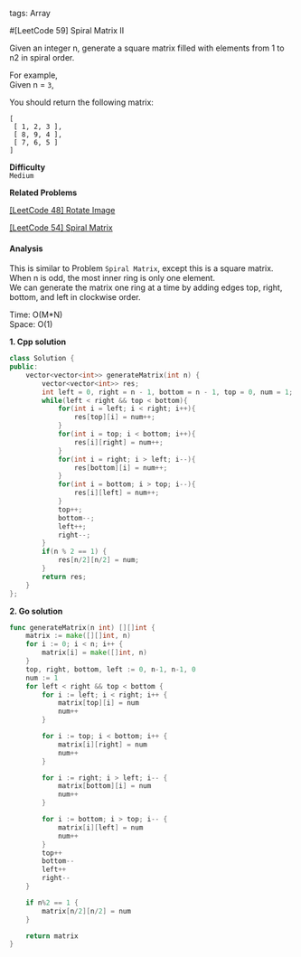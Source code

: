 tags: Array

#[LeetCode 59] Spiral Matrix II

Given an integer n, generate a square matrix filled with elements from 1 to n2 in spiral order.

For example,  
Given n = `3`,

You should return the following matrix:

    [
     [ 1, 2, 3 ],
     [ 8, 9, 4 ],
     [ 7, 6, 5 ]
    ]

**Difficulty**  
`Medium`

**Related Problems**

[[LeetCode 48] Rotate Image]()

[[LeetCode 54] Spiral Matrix]()


#### Analysis
This is similar to Problem `Spiral Matrix`, except this is a square matrix. When n is odd, the most inner ring is only one element.  
We can generate the matrix one ring at a time by adding edges top, right, bottom, and left in clockwise order.

Time: O(M*N)  
Space: O(1)  



**1. Cpp solution**

```cpp
class Solution {
public:
    vector<vector<int>> generateMatrix(int n) {
        vector<vector<int>> res;
        int left = 0, right = n - 1, bottom = n - 1, top = 0, num = 1;
        while(left < right && top < bottom){
            for(int i = left; i < right; i++){
                res[top][i] = num++;
            }
            for(int i = top; i < bottom; i++){
                res[i][right] = num++;
            }
            for(int i = right; i > left; i--){
                res[bottom][i] = num++;
            }
            for(int i = bottom; i > top; i--){
                res[i][left] = num++;
            }
            top++;
            bottom--;
            left++;
            right--;
        }
        if(n % 2 == 1) {
            res[n/2][n/2] = num;
        }
        return res;
    }
};
```

**2. Go solution**

```go
func generateMatrix(n int) [][]int {
    matrix := make([][]int, n)
    for i := 0; i < n; i++ {
        matrix[i] = make([]int, n)
    }
    top, right, bottom, left := 0, n-1, n-1, 0
    num := 1
    for left < right && top < bottom {
        for i := left; i < right; i++ {
            matrix[top][i] = num
            num++
        }

        for i := top; i < bottom; i++ {
            matrix[i][right] = num
            num++
        }

        for i := right; i > left; i-- {
            matrix[bottom][i] = num
            num++
        }

        for i := bottom; i > top; i-- {
            matrix[i][left] = num
            num++
        }
        top++
        bottom--
        left++
        right--
    }

    if n%2 == 1 {
        matrix[n/2][n/2] = num
    }

    return matrix
}
```